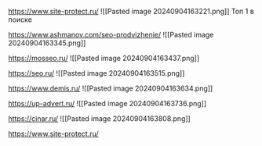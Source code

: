 https://www.site-protect.ru/
![[Pasted image 20240904163221.png]]
Топ 1 в поиске


https://www.ashmanov.com/seo-prodvizhenie/
![[Pasted image 20240904163345.png]]

https://mosseo.ru/
![[Pasted image 20240904163437.png]]


https://seo.ru/
![[Pasted image 20240904163515.png]]


https://www.demis.ru/
![[Pasted image 20240904163634.png]]


https://up-advert.ru/
![[Pasted image 20240904163736.png]]

https://cinar.ru/
![[Pasted image 20240904163808.png]]

https://www.site-protect.ru/